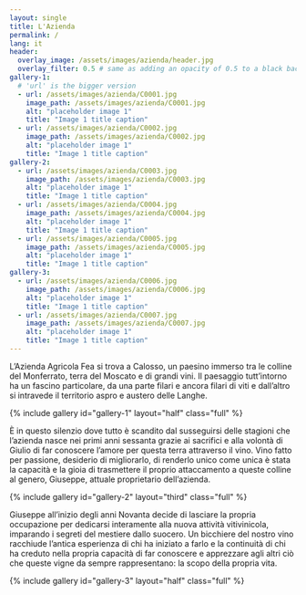 ```yaml
---
layout: single
title: L'Azienda 
permalink: /
lang: it
header:
  overlay_image: /assets/images/azienda/header.jpg
  overlay_filter: 0.5 # same as adding an opacity of 0.5 to a black background
gallery-1:
  # 'url' is the bigger version
  - url: /assets/images/azienda/C0001.jpg
    image_path: /assets/images/azienda/C0001.jpg
    alt: "placeholder image 1"
    title: "Image 1 title caption"
  - url: /assets/images/azienda/C0002.jpg
    image_path: /assets/images/azienda/C0002.jpg
    alt: "placeholder image 1"
    title: "Image 1 title caption"
gallery-2:
  - url: /assets/images/azienda/C0003.jpg
    image_path: /assets/images/azienda/C0003.jpg
    alt: "placeholder image 1"
    title: "Image 1 title caption"
  - url: /assets/images/azienda/C0004.jpg
    image_path: /assets/images/azienda/C0004.jpg
    alt: "placeholder image 1"
    title: "Image 1 title caption"
  - url: /assets/images/azienda/C0005.jpg
    image_path: /assets/images/azienda/C0005.jpg
    alt: "placeholder image 1"
    title: "Image 1 title caption"
gallery-3:
  - url: /assets/images/azienda/C0006.jpg
    image_path: /assets/images/azienda/C0006.jpg
    alt: "placeholder image 1"
    title: "Image 1 title caption"
  - url: /assets/images/azienda/C0007.jpg
    image_path: /assets/images/azienda/C0007.jpg
    alt: "placeholder image 1"
    title: "Image 1 title caption"
---
```


L’Azienda Agricola Fea si trova a Calosso, un paesino immerso tra le colline del
Monferrato, terra del Moscato e di grandi vini. Il paesaggio tutt’intorno
ha un fascino particolare, da una parte filari e ancora filari di viti e
dall’altro si intravede il territorio aspro e austero delle Langhe. 

{% include gallery id="gallery-1" layout="half" class="full" %}

È in questo silenzio dove tutto è scandito dal susseguirsi delle stagioni che
l’azienda nasce nei primi anni sessanta grazie ai sacrifici e alla volontà
di Giulio di far conoscere l’amore per questa terra attraverso il vino.
Vino fatto per passione, desiderio di migliorarlo, di renderlo unico come
unica è stata la capacità e la gioia di trasmettere il proprio attaccamento a
queste colline al genero, Giuseppe, attuale proprietario dell’azienda.

{% include gallery id="gallery-2" layout="third" class="full" %}

Giuseppe all’inizio degli anni Novanta decide di lasciare la propria
occupazione per dedicarsi interamente alla nuova attività vitivinicola,
imparando i segreti del mestiere dallo suocero.   Un bicchiere del nostro
vino racchiude l’antica esperienza di chi ha iniziato a farlo e la continuità
di chi ha creduto nella propria capacità di far conoscere e apprezzare agli
altri ciò che queste vigne da sempre rappresentano: la scopo della propria
vita. 

{% include gallery id="gallery-3" layout="half" class="full" %}


